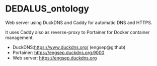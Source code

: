 # DEDALUS_ontology

Web server using DuckDNS and Caddy for automatic DNS and HTTPS.

It uses Caddy also as reverse-proxy to Portainer for Docker container management.

- DuckDNS:https://www.duckdns.org/ (engsep@github)
- Portainer: https://engsep.duckdns.org:9000
- Web server: https://engsep.duckdns.org